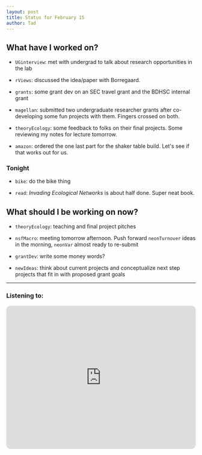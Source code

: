 ```yaml
---
layout: post 
title: Status for February 15 
author: Tad
---
```


## What have I worked on?

* `UGinterview`: met with undergrad to talk about research opportunities in the lab

* `rViews`: discussed the idea/paper with Borregaard. 

* `grants`: some grant dev on an SEC travel grant and the BDHSC internal grant

* `magellan`: submitted two undergraduate researcher grants after co-developing some fun projects with them. Fingers crossed on both. 

* `theoryEcology`: some feedback to folks on their final projects. Some reviewing my notes for lecture tomorrow. 

* `amazon`: ordered the one last part for the shaker table build. Let's see if that works out for us. 



### Tonight

* `bike`: do the bike thing

* `read`: _Invading Ecological Networks_ is about half done. Super neat book.



## What should I be working on now?

* `theoryEcology`: teaching and final project pitches

* `nsfMacro`: meeting tomorrow afternoon. Push forward `neonTurnover` ideas in the morning, `neonVar` almost ready to re-submit

* `grantDev`: write some money words?

* `newIdeas`: think about current projects and conceptualize next step projects that fit in with proposed grant goals



--- 

### Listening to:

<iframe style="border-radius:12px" src="https://open.spotify.com/embed/track/1IetAPA3SyGSUc8W0A5IOZ?utm_source=generator" width="100%" height="380" frameBorder="0" allowfullscreen="" allow="autoplay; clipboard-write; encrypted-media; fullscreen; picture-in-picture"></iframe>

<i class='fa fa-code' style='color:pink'></i>
